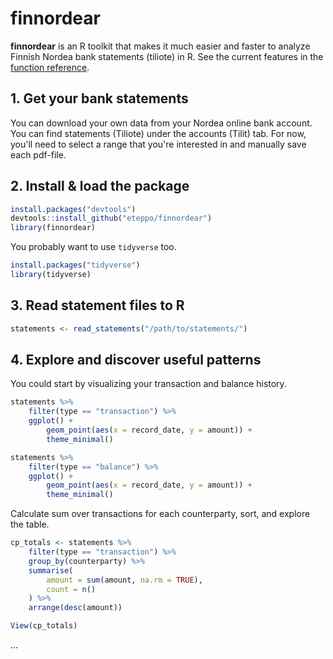 # finnordear

**finnordear** is an R toolkit that makes it much easier and faster to analyze Finnish Nordea bank statements (tiliote) in R. See the current features in the [function reference](https://eteppo.github.io/finnordear/).

## 1. Get your bank statements

You can download your own data from your Nordea online bank account. You can find statements (Tiliote) under the accounts (Tilit) tab. For now, you'll need to select a range that you're interested in and manually save each pdf-file.

## 2. Install & load the package

``` r
install.packages("devtools")
devtools::install_github("eteppo/finnordear")
library(finnordear)
```

You probably want to use `tidyverse` too.

``` r
install.packages("tidyverse")
library(tidyverse)
```

## 3. Read statement files to R

``` r
statements <- read_statements("/path/to/statements/")
```

## 4. Explore and discover useful patterns

You could start by visualizing your transaction and balance history.

``` r
statements %>%
    filter(type == "transaction") %>%
    ggplot() +
        geom_point(aes(x = record_date, y = amount)) +
        theme_minimal()
```

``` r
statements %>%
    filter(type == "balance") %>%
    ggplot() +
        geom_point(aes(x = record_date, y = amount)) +
        theme_minimal()
```

Calculate sum over transactions for each counterparty, sort, and explore the table.

``` r
cp_totals <- statements %>%
    filter(type == "transaction") %>%
    group_by(counterparty) %>%
    summarise(
        amount = sum(amount, na.rm = TRUE),
        count = n()
    ) %>%
    arrange(desc(amount))

View(cp_totals)
```

...
